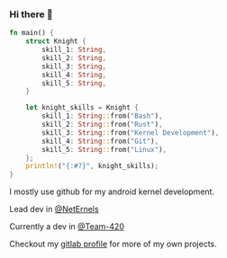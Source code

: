 ### Hi there 👋

```rust
fn main() {
    struct Knight {
        skill_1: String,
        skill_2: String,
        skill_3: String,
        skill_4: String,
        skill_5: String,
    }

    let knight_skills = Knight {
        skill_1: String::from("Bash"),
        skill_2: String::from("Rust"),
        skill_3: String::from("Kernel Development"),
        skill_4: String::from("Git"),
        skill_5: String::from("Linux"),
    };
    println!("{:#?}", knight_skills);
}
```

I mostly use github for my android kernel development.

Lead dev in [@NetErnels](https://github.com/NetErnels) 

Currently a dev in [@Team-420](https://github.com/Team-420)

Checkout my [gitlab profile](https://gitlab.com/cyberknight777) for more of my own projects.
